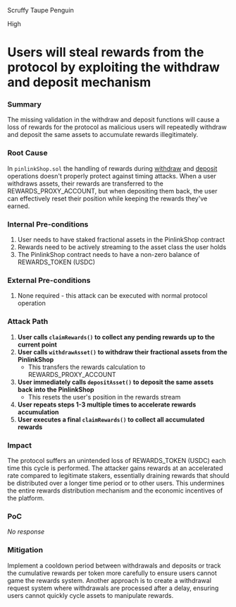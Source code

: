 Scruffy Taupe Penguin

High

# Users will steal rewards from the protocol by exploiting the withdraw and deposit mechanism

### Summary

The missing validation in the withdraw and deposit functions will cause a loss of rewards for the protocol as malicious users will repeatedly withdraw and deposit the same assets to accumulate rewards illegitimately.



### Root Cause

In `pinlinkShop.sol` the handling of rewards during [withdraw](https://github.com/sherlock-audit/2025-03-pinlink-rwa-tokenized-depin-marketplace/blob/main/marketplace-contracts/src/marketplaces/pinlinkShop.sol#L352C4-L360C6) and [deposit](https://github.com/sherlock-audit/2025-03-pinlink-rwa-tokenized-depin-marketplace/blob/main/marketplace-contracts/src/marketplaces/pinlinkShop.sol#L208C4-L218C6) operations doesn't properly protect against timing attacks. When a user withdraws assets, their rewards are transferred to the REWARDS_PROXY_ACCOUNT, but when depositing them back, the user can effectively reset their position while keeping the rewards they've earned.


### Internal Pre-conditions

1. User needs to have staked fractional assets in the PinlinkShop contract
2. Rewards need to be actively streaming to the asset class the user holds
3. The PinlinkShop contract needs to have a non-zero balance of REWARDS_TOKEN (USDC)


### External Pre-conditions

1. None required - this attack can be executed with normal protocol operation


### Attack Path

1. **User calls `claimRewards()` to collect any pending rewards up to the current point**
2. **User calls `withdrawAsset()` to withdraw their fractional assets from the PinlinkShop**
   - This transfers the rewards calculation to REWARDS_PROXY_ACCOUNT
3. **User immediately calls `depositAsset()` to deposit the same assets back into the PinlinkShop**
   - This resets the user's position in the rewards stream
4. **User repeats steps 1-3 multiple times to accelerate rewards accumulation**
5. **User executes a final `claimRewards()` to collect all accumulated rewards**


### Impact

The protocol suffers an unintended loss of REWARDS_TOKEN (USDC) each time this cycle is performed. The attacker gains rewards at an accelerated rate compared to legitimate stakers, essentially draining rewards that should be distributed over a longer time period or to other users. This undermines the entire rewards distribution mechanism and the economic incentives of the platform.


### PoC

_No response_

### Mitigation

Implement a cooldown period between withdrawals and deposits or track the cumulative rewards per token more carefully to ensure users cannot game the rewards system. Another approach is to create a withdrawal request system where withdrawals are processed after a delay, ensuring users cannot quickly cycle assets to manipulate rewards.